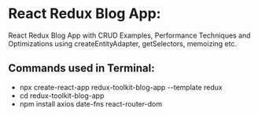 # React Redux Blog App:

React Redux Blog App with CRUD Examples, Performance Techniques and Optimizations using createEntityAdapter, getSelectors, memoizing etc.

## Commands used in Terminal:

- npx create-react-app redux-toolkit-blog-app --template redux
- cd redux-toolkit-blog-app
- npm install axios date-fns react-router-dom
